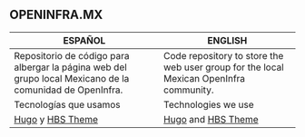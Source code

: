 ## OPENINFRA.MX

| **ESPAÑOL** | **ENGLISH** |
| --- | --- |
| Repositorio de código para albergar la página web del grupo local Mexicano de la comunidad de OpenInfra.| Code repository to store the web user group for the local Mexican OpenInfra community. |
| Tecnologías que usamos | Technologies we use| 
| [Hugo](https://gohugo.io/) y [HBS Theme](https://hbs.razonyang.com/) | [Hugo](https://gohugo.io/) and [HBS Theme](https://hbs.razonyang.com/) |
